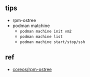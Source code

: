## tips
+ rpm-ostree
+ podman matchine
    + `podman machine init vm2`
    + `podman machine list`
    + `podman machine start/stop/ssh`

## ref
+ [coreos/rpm-ostree](https://coreos.github.io/rpm-ostree/)